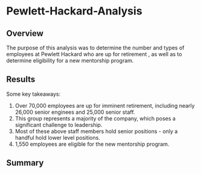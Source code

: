 # Pewlett-Hackard-Analysis

## Overview
The purpose of this analysis was to determine the number and types of employees at Pewlett Hackard who are up for retirement , as well as to determine eligibility for a new mentorship program.

## Results
Some key takeaways:
  1. Over 70,000 employees are up for imminent retirement, including nearly 26,000 senior enginees and 25,000 senior staff.
  2. This group represents a majority of the company, which poses a significant challenge to leadership.
  3. Most of these above staff members hold senior positions - only a handful hold lower level positions.
  4. 1,550 employees are eligible for the new mentorship program.

## Summary
